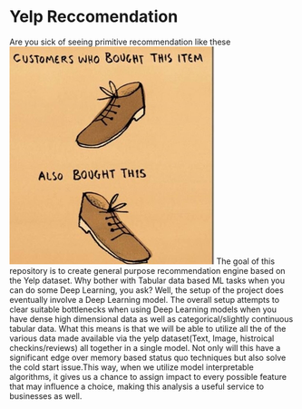 
# Yelp Reccomendation
Are you sick of seeing primitive recommendation like these
![Typical recommendations](/images/shoe.jpg)
The goal of this repository is to create general purpose recommendation engine based on the Yelp dataset. Why bother with Tabular data based ML tasks when you can do some Deep Learning, you ask? Well, the setup of the project does eventually involve a Deep Learning model. The overall setup attempts to clear suitable bottlenecks when using Deep Learning models when you have dense high dimensional data as well as categorical/slightly continuous tabular data.
What this means is that we will be able to utilize all the of the various data made available via the yelp dataset(Text, Image, histroical checkins/reviews) all together in a single model. Not only will this have a significant edge over memory based status quo techniques but also solve the cold start issue.This way, when we utilize model interpretable algorithms, it gives us a chance to assign impact to every possible feature that may influence a choice, making this analysis a useful service to businesses as well.
